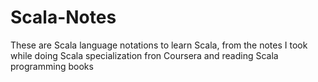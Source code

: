 # Scala-Notes
These are Scala language notations to learn Scala, from the notes I took while doing Scala specialization fron Coursera and reading Scala programming books
